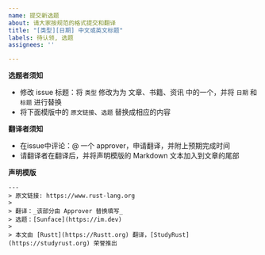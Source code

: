 ```yaml
---
name: 提交新选题
about: 请大家按规范的格式提交和翻译
title: "[类型][日期] 中文或英文标题"
labels: 待认领, 选题
assignees: ''

---
```


**选题者须知**
- 修改 issue 标题：将 `类型` 修改为为 文章、书籍、资讯 中的一个，并将 `日期` 和 `标题` 进行替换
- 将下面模版中的 `原文链接`、`选题` 替换成相应的内容

**翻译者须知**

- 在issue中评论：@ 一个 approver，申请翻译，并附上预期完成时间
- 请翻译者在翻译后，并将声明模版的 Markdown 文本加入到文章的尾部

**声明模版**

```
---
> 原文链接: https://www.rust-lang.org
> 
> 翻译：_该部分由 Approver 替换填写_
> 选题：[Sunface](https://im.dev)
>
> 本文由 [Rustt](https://Rustt.org) 翻译，[StudyRust](https://studyrust.org) 荣誉推出
```
